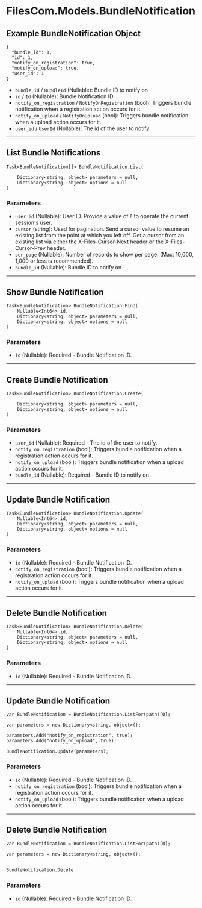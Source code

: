 # FilesCom.Models.BundleNotification

## Example BundleNotification Object

```
{
  "bundle_id": 1,
  "id": 1,
  "notify_on_registration": true,
  "notify_on_upload": true,
  "user_id": 1
}
```

* `bundle_id` / `BundleId`  (Nullable<Int64>): Bundle ID to notify on
* `id` / `Id`  (Nullable<Int64>): Bundle Notification ID
* `notify_on_registration` / `NotifyOnRegistration`  (bool): Triggers bundle notification when a registration action occurs for it.
* `notify_on_upload` / `NotifyOnUpload`  (bool): Triggers bundle notification when a upload action occurs for it.
* `user_id` / `UserId`  (Nullable<Int64>): The id of the user to notify.


---

## List Bundle Notifications

```
Task<BundleNotification[]> BundleNotification.List(
    
    Dictionary<string, object> parameters = null,
    Dictionary<string, object> options = null
)
```

### Parameters

* `user_id` (Nullable<Int64>): User ID.  Provide a value of `0` to operate the current session's user.
* `cursor` (string): Used for pagination.  Send a cursor value to resume an existing list from the point at which you left off.  Get a cursor from an existing list via either the X-Files-Cursor-Next header or the X-Files-Cursor-Prev header.
* `per_page` (Nullable<Int64>): Number of records to show per page.  (Max: 10,000, 1,000 or less is recommended).
* `bundle_id` (Nullable<Int64>): Bundle ID to notify on


---

## Show Bundle Notification

```
Task<BundleNotification> BundleNotification.Find(
    Nullable<Int64> id, 
    Dictionary<string, object> parameters = null,
    Dictionary<string, object> options = null
)
```

### Parameters

* `id` (Nullable<Int64>): Required - Bundle Notification ID.


---

## Create Bundle Notification

```
Task<BundleNotification> BundleNotification.Create(
    
    Dictionary<string, object> parameters = null,
    Dictionary<string, object> options = null
)
```

### Parameters

* `user_id` (Nullable<Int64>): Required - The id of the user to notify.
* `notify_on_registration` (bool): Triggers bundle notification when a registration action occurs for it.
* `notify_on_upload` (bool): Triggers bundle notification when a upload action occurs for it.
* `bundle_id` (Nullable<Int64>): Required - Bundle ID to notify on


---

## Update Bundle Notification

```
Task<BundleNotification> BundleNotification.Update(
    Nullable<Int64> id, 
    Dictionary<string, object> parameters = null,
    Dictionary<string, object> options = null
)
```

### Parameters

* `id` (Nullable<Int64>): Required - Bundle Notification ID.
* `notify_on_registration` (bool): Triggers bundle notification when a registration action occurs for it.
* `notify_on_upload` (bool): Triggers bundle notification when a upload action occurs for it.


---

## Delete Bundle Notification

```
Task<BundleNotification> BundleNotification.Delete(
    Nullable<Int64> id, 
    Dictionary<string, object> parameters = null,
    Dictionary<string, object> options = null
)
```

### Parameters

* `id` (Nullable<Int64>): Required - Bundle Notification ID.


---

## Update Bundle Notification

```
var BundleNotification = BundleNotification.ListFor(path)[0];

var parameters = new Dictionary<string, object>();

parameters.Add("notify_on_registration", true);
parameters.Add("notify_on_upload", true);

BundleNotification.Update(parameters);
```

### Parameters

* `id` (Nullable<Int64>): Required - Bundle Notification ID.
* `notify_on_registration` (bool): Triggers bundle notification when a registration action occurs for it.
* `notify_on_upload` (bool): Triggers bundle notification when a upload action occurs for it.


---

## Delete Bundle Notification

```
var BundleNotification = BundleNotification.ListFor(path)[0];

var parameters = new Dictionary<string, object>();


BundleNotification.Delete
```

### Parameters

* `id` (Nullable<Int64>): Required - Bundle Notification ID.
